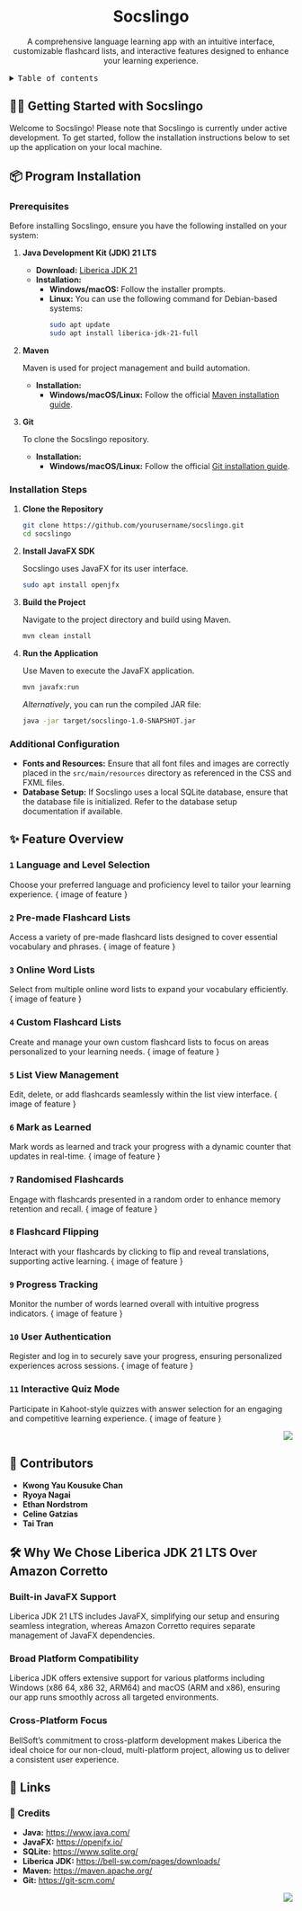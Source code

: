 <a name="readme-top"></a>

<div align="center">

  <h1 align="center">Socslingo</h1>

  <p align="center">
    A comprehensive language learning app with an intuitive interface, customizable flashcard lists, and interactive features designed to enhance your learning experience.
  </p>

</div>

<details>
<summary><kbd>Table of contents</kbd></summary>

#### TOC

- [👋🏻 Getting Started with Socslingo](#-getting-started-with-socslingo)
- [📦 Program Installation](#-program-installation)
- [✨ Feature Overview](#-feature-overview)
    - [`1` Language and Level Selection](#1-language-and-level-selection)
    - [`2` Pre-made Flashcard Lists](#2-pre-made-flashcard-lists)
    - [`3` Online Word Lists](#3-online-word-lists)
    - [`4` Custom Flashcard Lists](#4-custom-flashcard-lists)
    - [`5` List View Management](#5-list-view-management)
    - [`6` Mark as Learned](#6-mark-as-learned)
    - [`7` Randomised Flashcards](#7-randomised-flashcards)
    - [`8` Flashcard Flipping](#8-flashcard-flipping)
    - [`9` Progress Tracking`](#9-progress-tracking)
    - [`10` User Authentication`](#10-user-authentication)
    - [`11` Interactive Quiz Mode`](#11-interactive-quiz-mode)
- [🤝 Contributors](#-contributors)
- [🛠️ Why We Chose Liberica JDK 21 LTS Over Amazon Corretto](#️-why-we-chose-liberica-jdk-21-lts-over-amazon-corretto)
    - [Built-in JavaFX Support](#built-in-javafx-support)
    - [Broad Platform Compatibility](#broad-platform-compatibility)
    - [Cross-Platform Focus](#cross-platform-focus)
- [🔗 Links](#-links)
  - [📜 Credits](#-credits)

####

</details>

## 👋🏻 Getting Started with Socslingo

Welcome to Socslingo! Please note that Socslingo is currently under active development. To get started, follow the installation instructions below to set up the application on your local machine.

## 📦 Program Installation

### Prerequisites

Before installing Socslingo, ensure you have the following installed on your system:

1. **Java Development Kit (JDK) 21 LTS**

   - **Download:** [Liberica JDK 21](https://bell-sw.com/pages/downloads/)
   - **Installation:**
     - **Windows/macOS:** Follow the installer prompts.
     - **Linux:** You can use the following command for Debian-based systems:
       ```bash
       sudo apt update
       sudo apt install liberica-jdk-21-full
       ```

2. **Maven**

   Maven is used for project management and build automation.

   - **Installation:**
     - **Windows/macOS/Linux:** Follow the official [Maven installation guide](https://maven.apache.org/install.html).

3. **Git**

   To clone the Socslingo repository.

   - **Installation:**
     - **Windows/macOS/Linux:** Follow the official [Git installation guide](https://git-scm.com/book/en/v2/Getting-Started-Installing-Git).

### Installation Steps

1. **Clone the Repository**
   ```bash
   git clone https://github.com/yourusername/socslingo.git
   cd socslingo
   ```

2. **Install JavaFX SDK**

   Socslingo uses JavaFX for its user interface.

   ```bash
   sudo apt install openjfx
   ```

3. **Build the Project**

   Navigate to the project directory and build using Maven.

   ```bash
   mvn clean install
   ```

4. **Run the Application**

   Use Maven to execute the JavaFX application.

   ```bash
   mvn javafx:run
   ```

   *Alternatively*, you can run the compiled JAR file:

   ```bash
   java -jar target/socslingo-1.0-SNAPSHOT.jar
   ```

### Additional Configuration

- **Fonts and Resources:** Ensure that all font files and images are correctly placed in the `src/main/resources` directory as referenced in the CSS and FXML files.
- **Database Setup:** If Socslingo uses a local SQLite database, ensure that the database file is initialized. Refer to the database setup documentation if available.

## ✨ Feature Overview

### `1` Language and Level Selection
Choose your preferred language and proficiency level to tailor your learning experience.
{ image of feature }

### `2` Pre-made Flashcard Lists
Access a variety of pre-made flashcard lists designed to cover essential vocabulary and phrases.
{ image of feature }

### `3` Online Word Lists
Select from multiple online word lists to expand your vocabulary efficiently.
{ image of feature }

### `4` Custom Flashcard Lists
Create and manage your own custom flashcard lists to focus on areas personalized to your learning needs.
{ image of feature }

### `5` List View Management
Edit, delete, or add flashcards seamlessly within the list view interface.
{ image of feature }

### `6` Mark as Learned
Mark words as learned and track your progress with a dynamic counter that updates in real-time.
{ image of feature }

### `7` Randomised Flashcards
Engage with flashcards presented in a random order to enhance memory retention and recall.
{ image of feature }

### `8` Flashcard Flipping
Interact with your flashcards by clicking to flip and reveal translations, supporting active learning.
{ image of feature }

### `9` Progress Tracking
Monitor the number of words learned overall with intuitive progress indicators.
{ image of feature }

### `10` User Authentication
Register and log in to securely save your progress, ensuring personalized experiences across sessions.
{ image of feature }

### `11` Interactive Quiz Mode
Participate in Kahoot-style quizzes with answer selection for an engaging and competitive learning experience.
{ image of feature }

<div align="right">

[![][back-to-top]](#readme-top)

</div>

## 🤝 Contributors

- **Kwong Yau Kousuke Chan**
- **Ryoya Nagai**
- **Ethan Nordstrom**
- **Celine Gatzias**
- **Tai Tran**

## 🛠️ Why We Chose Liberica JDK 21 LTS Over Amazon Corretto

### Built-in JavaFX Support
Liberica JDK 21 LTS includes JavaFX, simplifying our setup and ensuring seamless integration, whereas Amazon Corretto requires separate management of JavaFX dependencies.

### Broad Platform Compatibility
Liberica JDK offers extensive support for various platforms including Windows (x86 64, x86 32, ARM64) and macOS (ARM and x86), ensuring our app runs smoothly across all targeted environments.

### Cross-Platform Focus
BellSoft’s commitment to cross-platform development makes Liberica the ideal choice for our non-cloud, multi-platform project, allowing us to deliver a consistent user experience.

## 🔗 Links

### 📜 Credits

- **Java:** https://www.java.com/
- **JavaFX:** https://openjfx.io/
- **SQLite:** https://www.sqlite.org/
- **Liberica JDK:** https://bell-sw.com/pages/downloads/
- **Maven:** https://maven.apache.org/
- **Git:** https://git-scm.com/

<div align="right">

[![][back-to-top]](#readme-top)

</div>

[back-to-top]: https://img.shields.io/badge/-BACK_TO_TOP-151515?style=flat-square
[cover]: https://gw.alipayobjects.com/zos/kitchen/8Ab%24hLJ5ur/cover.webp
